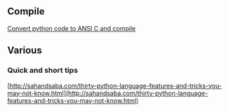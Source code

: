 ## Compile
[Convert python code to ANSI C and compile](https://medium.com/@xpl/protecting-python-sources-using-cython-dcd940bb188e)


## Various
### Quick and short tips
[http://sahandsaba.com/thirty-python-language-features-and-tricks-you-may-not-know.html](http://sahandsaba.com/thirty-python-language-features-and-tricks-you-may-not-know.html)
